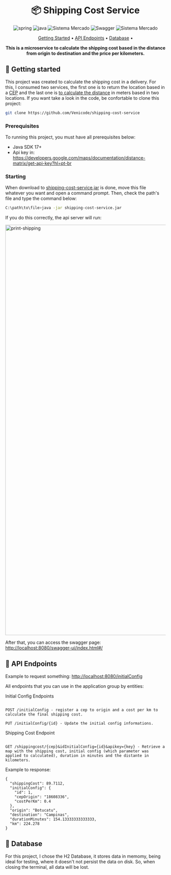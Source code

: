 [SPRING_BADGE]: https://img.shields.io/badge/spring-%236DB33F.svg?style=for-the-badge&logo=spring&logoColor=white
[JAVA_BADGE]:https://img.shields.io/badge/java-%23ED8B00.svg?style=for-the-badge&logo=openjdk&logoColor=white
<h1 align="center" style="font-weight: bold;">📦 Shipping Cost Service</h1>
<div align="center">
  
![spring][SPRING_BADGE]
![java][JAVA_BADGE]
<img src="https://img.shields.io/badge/H2 Database-darkblue?style=for-the-badge&logo=java" alt="Sistema Mercado">
![Swagger](https://img.shields.io/badge/-Swagger-%23Clojure?style=for-the-badge&logo=swagger&logoColor=white)
 <img src="https://img.shields.io/badge/Version 1.0-gray?style=for-the-badge&logo=java" alt="Sistema Mercado">
</div>
<p align="center">
 <a href="#started">Getting Started</a> • 
  <a href="#routes">API Endpoints</a> •
 <a href="#database">Database</a> •
</p>
<p align="center">
  <b>This is a microservice to calculate the shipping cost based in the distance from origin to destination and the price per kilometers.</b>
</p>
<h2 id="started">🚀 Getting started</h2>
<p>This project was created to calculate the shipping cost in a delivery. For this, I consumed two services, the first one is to return the location based in a <a href="https://viacep.com.br/">CEP</a> 
  and the last one is <a href="https://developers.google.com/maps/documentation/distance-matrix?hl=pt-br">to calculate the distance</a> in meters based in two locations. If you want take a look in the code, be confortable to clone this project: </p>

```bash
git clone https://github.com/Venicode/shipping-cost-service
```

<h3>Prerequisites</h3>

<p>To running this project, you must have all prerequisites below:</p>

- Java SDK 17+
- Api key in: <a href="https://developers.google.com/maps/documentation/distance-matrix/get-api-key?hl=pt-br">https://developers.google.com/maps/documentation/distance-matrix/get-api-key?hl=pt-br</a>

<h3>Starting</h3>

<p>When download to <a href="https://www.transfernow.net/dl/20240711EO9oihPP">shipping-cost-service.jar</a> is done, move this file whatever you want and open a command prompt. Then, check the path's file and type the command below:</p>

```bash
C:\path\to\file>java -jar shipping-cost-service.jar
```
<p>If you do this correctly, the api server will run: </p>

<img width="1284" alt="print-shipping" src="https://github.com/Venicode/shipping-cost-service/assets/44931124/370d4b12-dc5e-460c-ba63-9cef201af063">

<p>After that, you can access the swagger page: <a href="http://localhost:8080/swagger-ui/index.html#/">http://localhost:8080/swagger-ui/index.html#/</a></p>

<h2 id="routes">📍 API Endpoints</h2>

<p>Example to request something: <a href="http://localhost:8080/initialConfig">http://localhost:8080/initialConfig</a></p>
<p>All endpoints that you can use in the application group by entities:</p>

<p>Initial Config Endpoints</p>

```

POST /initialConfig - register a cep to origin and a cost per km to calculate the final shipping cost.

PUT /initialConfig/{id} - Update the initial config informations.

```

<p>Shipping Cost Endpoint</p>

```

GET /shippingcost/{cep}&idInitialConfig={id}&apikey={key} - Retrieve a map with the shipping cost, initial config (which parameter was applied to calculated), duration in minutes and the distante in kilometers.

```

<p>Example to response: </p>

```
{
  "shippingCost": 89.7112,
  "initialConfig": {
    "id": 1,
    "cepOrigin": "18608336",
    "costPerKm": 0.4
  },
  "origin": "Botucatu",
  "destination": "Campinas",
  "durationMinutes": 154.13333333333333,
  "km": 224.278
}
```

<h2 id="database">📝 Database</h2>

<p>For this project, I chose the H2 Database, it stores data in memomy, being ideal for testing, where it doesn't not persist the data on disk. So, when closing the terminal, all data will be lost.</p>
